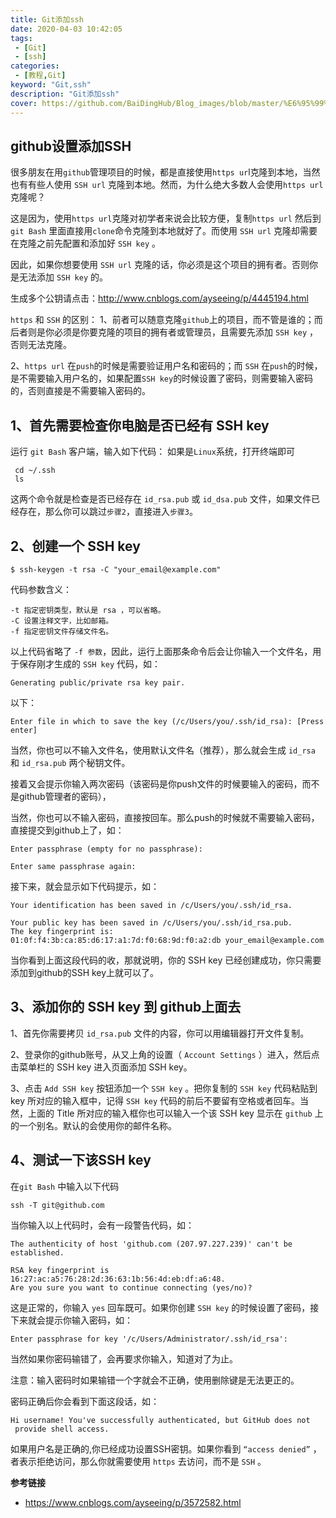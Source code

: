 ```yaml
---
title: Git添加ssh
date: 2020-04-03 10:42:05
tags:
 - [Git]
 - [ssh]
categories: 
 - [教程,Git]
keyword: "Git,ssh"
description: "Git添加ssh"
cover: https://github.com/BaiDingHub/Blog_images/blob/master/%E6%95%99%E7%A8%8B/Git/Git%E6%B7%BB%E5%8A%A0ssh/cover.jpg?raw=true
---
```




## github设置添加SSH

很多朋友在用`github`管理项目的时候，都是直接使用`https ur`l克隆到本地，当然也有有些人使用 `SSH url` 克隆到本地。然而，为什么绝大多数人会使用`https url`克隆呢？

这是因为，使用`https url`克隆对初学者来说会比较方便，复制`https url` 然后到 `git Bash` 里面直接用`clone`命令克隆到本地就好了。而使用 `SSH url` 克隆却需要在克隆之前先配置和添加好 `SSH key` 。

因此，如果你想要使用 `SSH url` 克隆的话，你必须是这个项目的拥有者。否则你是无法添加 `SSH key` 的。

 

生成多个公钥请点击：http://www.cnblogs.com/ayseeing/p/4445194.html

 

`https` 和 `SSH` 的区别：
1、前者可以随意克隆`github`上的项目，而不管是谁的；而后者则是你必须是你要克隆的项目的拥有者或管理员，且需要先添加 `SSH key` ，否则无法克隆。

2、`https url` 在`push`的时候是需要验证用户名和密码的；而 `SSH` 在`push`的时候，是不需要输入用户名的，如果配置`SSH key`的时候设置了密码，则需要输入密码的，否则直接是不需要输入密码的。
## 1、首先需要检查你电脑是否已经有 SSH key 
运行 `git Bash` 客户端，输入如下代码：
如果是`Linux`系统，打开终端即可

     cd ~/.ssh
     ls

这两个命令就是检查是否已经存在 `id_rsa.pub` 或 `id_dsa.pub` 文件，如果文件已经存在，那么你可以跳过`步骤2`，直接进入`步骤3`。

 

## 2、创建一个 SSH key 

    $ ssh-keygen -t rsa -C "your_email@example.com"

代码参数含义：

    -t 指定密钥类型，默认是 rsa ，可以省略。
    -C 设置注释文字，比如邮箱。
    -f 指定密钥文件存储文件名。

以上代码省略了 `-f 参数`，因此，运行上面那条命令后会让你输入一个文件名，用于保存刚才生成的 `SSH key` 代码，如：

    Generating public/private rsa key pair.

以下：


    Enter file in which to save the key (/c/Users/you/.ssh/id_rsa): [Press enter]

当然，你也可以不输入文件名，使用默认文件名（推荐），那么就会生成 `id_rsa` 和 `id_rsa.pub` 两个秘钥文件。

 

接着又会提示你输入两次密码（该密码是你push文件的时候要输入的密码，而不是github管理者的密码），

当然，你也可以不输入密码，直接按回车。那么push的时候就不需要输入密码，直接提交到github上了，如：

    Enter passphrase (empty for no passphrase): 
    
    Enter same passphrase again:

接下来，就会显示如下代码提示，如：

    Your identification has been saved in /c/Users/you/.ssh/id_rsa.
    
    Your public key has been saved in /c/Users/you/.ssh/id_rsa.pub.
    The key fingerprint is:
    01:0f:f4:3b:ca:85:d6:17:a1:7d:f0:68:9d:f0:a2:db your_email@example.com

当你看到上面这段代码的收，那就说明，你的 SSH key 已经创建成功，你只需要添加到github的SSH key上就可以了。

 

## 3、添加你的 SSH key 到 github上面去
1、首先你需要拷贝 `id_rsa.pub` 文件的内容，你可以用编辑器打开文件复制。

2、登录你的github账号，从又上角的设置（ `Account Settings` ）进入，然后点击菜单栏的 SSH key 进入页面添加 SSH key。

3、点击 `Add SSH key` 按钮添加一个 `SSH key` 。把你复制的 `SSH key` 代码粘贴到 key 所对应的输入框中，记得 `SSH key` 代码的前后不要留有空格或者回车。当然，上面的 Title 所对应的输入框你也可以输入一个该 SSH key 显示在 `github` 上的一个别名。默认的会使用你的邮件名称。

 

## 4、测试一下该SSH key
在`git Bash` 中输入以下代码

 `ssh -T git@github.com`

当你输入以上代码时，会有一段警告代码，如：

    The authenticity of host 'github.com (207.97.227.239)' can't be established.
    
    RSA key fingerprint is 16:27:ac:a5:76:28:2d:36:63:1b:56:4d:eb:df:a6:48.
    Are you sure you want to continue connecting (yes/no)?


这是正常的，你输入 `yes` 回车既可。如果你创建 `SSH key` 的时候设置了密码，接下来就会提示你输入密码，如：

    Enter passphrase for key '/c/Users/Administrator/.ssh/id_rsa':

当然如果你密码输错了，会再要求你输入，知道对了为止。

注意：输入密码时如果输错一个字就会不正确，使用删除键是无法更正的。

密码正确后你会看到下面这段话，如：

    Hi username! You've successfully authenticated, but GitHub does not
     provide shell access.

如果用户名是正确的,你已经成功设置SSH密钥。如果你看到 `“access denied”` ，者表示拒绝访问，那么你就需要使用 `https` 去访问，而不是 `SSH` 。



**参考链接**

- https://www.cnblogs.com/ayseeing/p/3572582.html